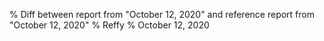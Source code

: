 % Diff between report from "October 12, 2020" and reference report from "October 12, 2020"
% Reffy
% October 12, 2020

